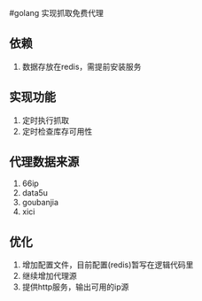 #golang 实现抓取免费代理
## 依赖
1. 数据存放在redis，需提前安装服务

## 实现功能
1. 定时执行抓取
2. 定时检查库存可用性

## 代理数据来源
1. 66ip
2. data5u
3. goubanjia
4. xici

## 优化
1. 增加配置文件，目前配置(redis)暂写在逻辑代码里
2. 继续增加代理源
3. 提供http服务，输出可用的ip源
